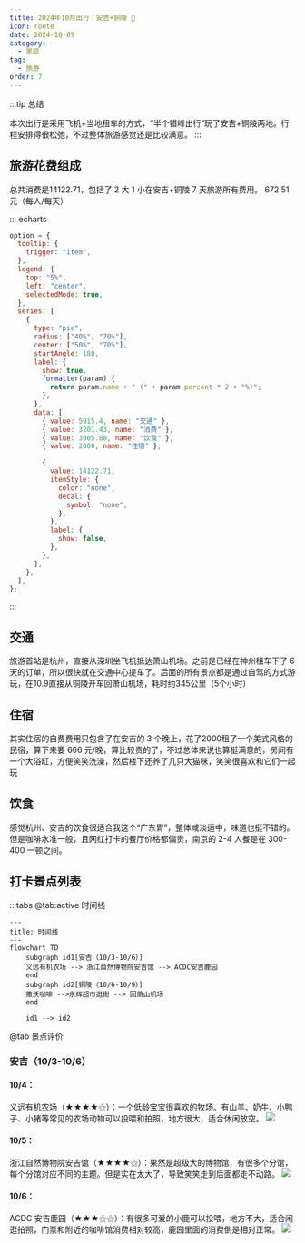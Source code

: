```yaml
---
title: 2024年10月出行：安吉+铜陵 👣
icon: route
date: 2024-10-09
category:
  - 家庭
tag:
  - 旅游
order: 7
---
```


:::tip 总结

本次出行是采用飞机+当地租车的方式，“半个错峰出行”玩了安吉+铜陵两地。行程安排得很松弛，不过整体旅游感觉还是比较满意。
:::

## 旅游花费组成

总共消费是14122.71，包括了 2 大 1 小在安吉+铜陵 7 天旅游所有费用。
                       672.51元（每人/每天）
                    

::: echarts

```js
option = {
  tooltip: {
    trigger: "item",
  },
  legend: {
    top: "5%",
    left: "center",
    selectedMode: true,
  },
  series: [
    {
      type: "pie",
      radius: ["40%", "70%"],
      center: ["50%", "70%"],
      startAngle: 180,
      label: {
        show: true,
        formatter(param) {
          return param.name + " (" + param.percent * 2 + "%)";
        },
      },
      data: [
        { value: 5915.4, name: "交通" },
        { value: 3201.43, name: "消费" },
        { value: 3005.88, name: "饮食" },
        { value: 2000, name: "住宿" },

        {
          value: 14122.71,
          itemStyle: {
            color: "none",
            decal: {
              symbol: "none",
            },
          },
          label: {
            show: false,
          },
        },
      ],
    },
  ],
};
```

:::

## 交通

旅游首站是杭州，直接从深圳坐飞机抵达萧山机场。之前是已经在神州租车下了 6 天的订单，所以很快就在交通中心提车了。后面的所有景点都是通过自驾的方式游玩，在10.9直接从铜陵开车回萧山机场，耗时约345公里（5个小时）

## 住宿

其实住宿的自费费用只包含了在安吉的 3 个晚上，花了2000租了一个美式风格的民宿，算下来要 666 元/晚，算比较贵的了，不过总体来说也算挺满意的，房间有一个大浴缸，方便笑笑洗澡，然后楼下还养了几只大猫咪，笑笑很喜欢和它们一起玩

## 饮食

感觉杭州、安吉的饮食很适合我这个“广东胃”，整体咸淡适中，味道也挺不错的。但是咖啡水准一般，且网红打卡的餐厅价格都偏贵，南京的 2-4 人餐是在 300-400 一顿之间。

## 打卡景点列表

:::tabs
@tab:active 时间线
```mermaid
---
title: 时间线
---
flowchart TD
    subgraph id1[安吉（10/3-10/6）]
    义远有机农场 --> 浙江自然博物院安吉馆 --> ACDC安吉鹿园
    end
    subgraph id2[铜陵（10/6-10/9）]
    撒沃咖啡 -->永辉超市逛街 --> 回萧山机场
    end
    
    id1 --> id2

```


@tab 景点评价

### 安吉（10/3-10/6）
#### 10/4：
义远有机农场（★★★★⚝）：一个低龄宝宝很喜欢的牧场。有山羊、奶牛、小鸭子、小猪等常见的农场动物可以投喂和拍照，地方很大，适合休闲放空。
![](https://ak-d.tripcdn.com/images/1lo1m12000e8j776i6771.jpg)

#### 10/5：
浙江自然博物院安吉馆（★★★★⚝）：果然是超级大的博物馆，有很多个分馆，每个分馆对应不同的主题。但是实在太大了，导致笑笑走到后面都走不动路。
![](https://ak-d.tripcdn.com/images/1mh0m12000bo49tfwB2FA_C_1200_800_Q70.jpg)

#### 10/6：
ACDC 安吉鹿园（★★★⚝⚝）：有很多可爱的小鹿可以投喂，地方不大，适合闲逛拍照，门票和附近的咖啡馆消费相对较高，鹿园里面的消费倒是相对正常。
![](https://ak-d.tripcdn.com/images/1lo1k12000fcpvrbyA879.jpg)